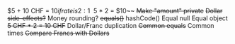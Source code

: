 $5 + 10 CHF = $10 if rate is 2:1
~~$5 * 2 = $10~~
~~Make "amount" private~~
~~Dollar side-effects?~~
Money rounding?
~~equals()~~
hashCode()
Equal null
Equal object
~~5 CHF * 2 = 10 CHF~~
Dollar/Franc duplication
~~Common equals~~
Common times
~~Compare Francs with Dollars~~